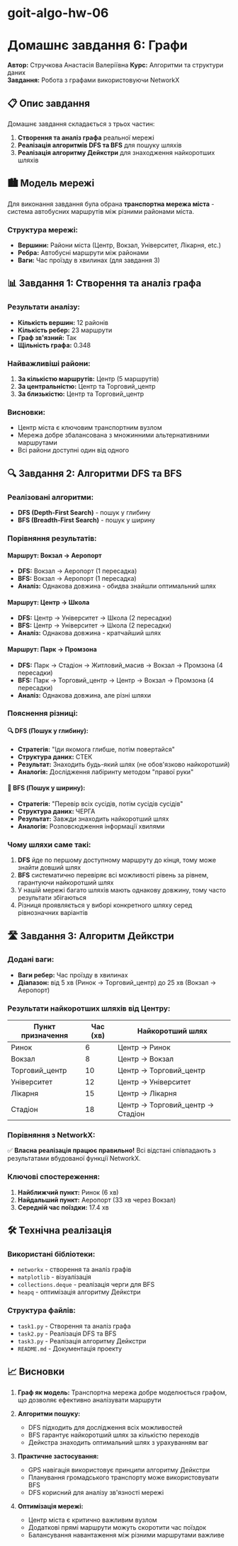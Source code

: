 # goit-algo-hw-06
# Домашнє завдання 6: Графи

**Автор:** Стручкова Анастасія Валеріївна 
**Курс:** Алгоритми та структури даних  
**Завдання:** Робота з графами використовуючи NetworkX

## 📋 Опис завдання

Домашнє завдання складається з трьох частин:
1. **Створення та аналіз графа** реальної мережі
2. **Реалізація алгоритмів DFS та BFS** для пошуку шляхів
3. **Реалізація алгоритму Дейкстри** для знаходження найкоротших шляхів

## 🏙️ Модель мережі

Для виконання завдання була обрана **транспортна мережа міста** - система автобусних маршрутів між різними районами міста.

### Структура мережі:
- **Вершини:** Райони міста (Центр, Вокзал, Університет, Лікарня, etc.)
- **Ребра:** Автобусні маршрути між районами
- **Ваги:** Час проїзду в хвилинах (для завдання 3)

## 📊 Завдання 1: Створення та аналіз графа

### Результати аналізу:
- **Кількість вершин:** 12 районів
- **Кількість ребер:** 23 маршрути
- **Граф зв'язний:** Так
- **Щільність графа:** 0.348

### Найважливіші райони:
1. **За кількістю маршрутів:** Центр (5 маршрутів)
2. **За центральністю:** Центр та Торговий_центр
3. **За близькістю:** Центр та Торговий_центр

### Висновки:
- Центр міста є ключовим транспортним вузлом
- Мережа добре збалансована з множинними альтернативними маршрутами
- Всі райони доступні один від одного

## 🔍 Завдання 2: Алгоритми DFS та BFS

### Реалізовані алгоритми:
- **DFS (Depth-First Search)** - пошук у глибину
- **BFS (Breadth-First Search)** - пошук у ширину

### Порівняння результатів:

#### Маршрут: Вокзал → Аеропорт
- **DFS:** Вокзал → Аеропорт (1 пересадка)
- **BFS:** Вокзал → Аеропорт (1 пересадка)
- **Аналіз:** Однакова довжина - обидва знайшли оптимальний шлях

#### Маршрут: Центр → Школа  
- **DFS:** Центр → Університет → Школа (2 пересадки)
- **BFS:** Центр → Університет → Школа (2 пересадки)
- **Аналіз:** Однакова довжина - кратчайший шлях

#### Маршрут: Парк → Промзона
- **DFS:** Парк → Стадіон → Житловий_масив → Вокзал → Промзона (4 пересадки)
- **BFS:** Парк → Торговий_центр → Центр → Вокзал → Промзона (4 пересадки)
- **Аналіз:** Однакова довжина, але різні шляхи

### Пояснення різниці:

#### 🔍 DFS (Пошук у глибину):
- **Стратегія:** "Іди якомога глибше, потім повертайся"
- **Структура даних:** СТЕК
- **Результат:** Знаходить будь-який шлях (не обов'язково найкоротший)
- **Аналогія:** Дослідження лабіринту методом "правої руки"

#### 🌊 BFS (Пошук у ширину):
- **Стратегія:** "Перевір всіх сусідів, потім сусідів сусідів"
- **Структура даних:** ЧЕРГА
- **Результат:** Завжди знаходить найкоротший шлях
- **Аналогія:** Розповсюдження інформації хвилями

### Чому шляхи саме такі:

1. **DFS** йде по першому доступному маршруту до кінця, тому може знайти довший шлях
2. **BFS** систематично перевіряє всі можливості рівень за рівнем, гарантуючи найкоротший шлях
3. У нашій мережі багато шляхів мають однакову довжину, тому часто результати збігаються
4. Різниця проявляється у виборі конкретного шляху серед рівнозначних варіантів

## 🛣️ Завдання 3: Алгоритм Дейкстри

### Додані ваги:
- **Ваги ребер:** Час проїзду в хвилинах
- **Діапазон:** від 5 хв (Ринок → Торговий_центр) до 25 хв (Вокзал → Аеропорт)

### Результати найкоротших шляхів від Центру:

| Пункт призначення | Час (хв) | Найкоротший шлях |
|-------------------|----------|------------------|
| Ринок | 6 | Центр → Ринок |
| Вокзал | 8 | Центр → Вокзал |
| Торговий_центр | 10 | Центр → Торговий_центр |
| Університет | 12 | Центр → Університет |
| Лікарня | 15 | Центр → Лікарня |
| Стадіон | 18 | Центр → Торговий_центр → Стадіон |

### Порівняння з NetworkX:
✅ **Власна реалізація працює правильно!** Всі відстані співпадають з результатами вбудованої функції NetworkX.

### Ключові спостереження:
1. **Найближчий пункт:** Ринок (6 хв)
2. **Найдальший пункт:** Аеропорт (33 хв через Вокзал)
3. **Середній час поїздки:** 17.4 хв

## 🛠️ Технічна реалізація

### Використані бібліотеки:
- `networkx` - створення та аналіз графів
- `matplotlib` - візуалізація
- `collections.deque` - реалізація черги для BFS
- `heapq` - оптимізація алгоритму Дейкстри

### Структура файлів:
- `task1.py` - Створення та аналіз графа
- `task2.py` - Реалізація DFS та BFS
- `task3.py` - Реалізація алгоритму Дейкстри
- `README.md` - Документація проекту

## 📈 Висновки

1. **Граф як модель:** Транспортна мережа добре моделюється графом, що дозволяє ефективно аналізувати маршрути

2. **Алгоритми пошуку:**
   - DFS підходить для дослідження всіх можливостей
   - BFS гарантує найкоротший шлях за кількістю переходів
   - Дейкстра знаходить оптимальний шлях з урахуванням ваг

3. **Практичне застосування:**
   - GPS навігація використовує принципи алгоритму Дейкстри
   - Планування громадського транспорту може використовувати BFS
   - DFS корисний для аналізу зв'язності мережі

4. **Оптимізація мережі:**
   - Центр міста є критично важливим вузлом
   - Додаткові прямі маршрути можуть скоротити час поїздок
   - Балансування навантаження між різними маршрутами важливе

